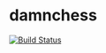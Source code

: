 # damnchess

[![Build Status](https://travis-ci.org/damncreative/damnchess.svg)](https://travis-ci.org/damncreative/damnchess)